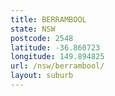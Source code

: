 ```yaml
---
title: BERRAMBOOL
state: NSW
postcode: 2548
latitude: -36.860723
longitude: 149.894825
url: /nsw/berrambool/
layout: suburb
---
```

